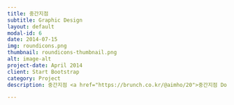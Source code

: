 ```yaml
---
title: 중간지점
subtitle: Graphic Design
layout: default
modal-id: 6
date: 2014-07-15
img: roundicons.png
thumbnail: roundicons-thumbnail.png
alt: image-alt
project-date: April 2014
client: Start Bootstrap
category: Project
description: 중간지점 <a href="https://brunch.co.kr/@aimho/20">중간지점 Document</a>

---
```

